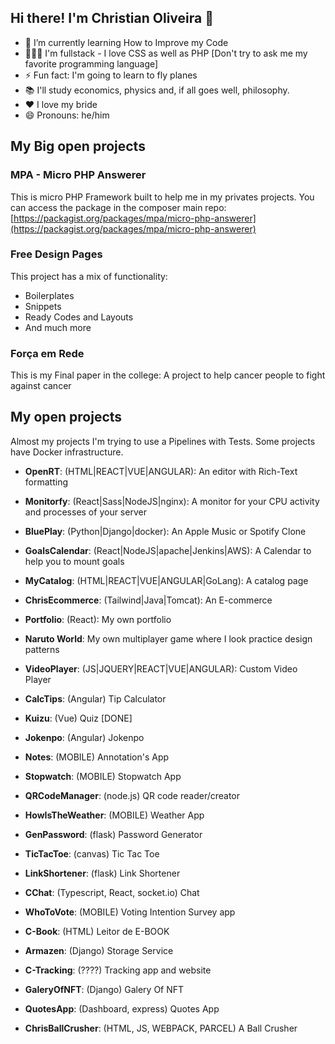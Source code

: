 ## Hi there! I'm Christian Oliveira 👋

- 🌱 I’m currently learning How to Improve my Code
- 👩🏻‍💻 I'm fullstack - I love CSS as well as PHP [Don't try to ask me my favorite programming language]
- ⚡ Fun fact: I'm going to learn to fly planes
- 📚 I'll study economics, physics and, if all goes well, philosophy.
- ❤ I love my bride
- 😄 Pronouns: he/him

## My Big open projects

### MPA - Micro PHP Answerer
This is micro PHP Framework built to help me in my privates projects. You can access the package in the composer main repo:
[https://packagist.org/packages/mpa/micro-php-answerer](https://packagist.org/packages/mpa/micro-php-answerer)

### Free Design Pages
This project has a mix of functionality:
- Boilerplates
- Snippets
- Ready Codes and Layouts
- And much more


### Força em Rede
This is my Final paper in the college: A project to help cancer people to fight against cancer



## My open projects

Almost my projects I'm trying to use a Pipelines with Tests. Some projects have Docker infrastructure.

- **OpenRT**: (HTML|REACT|VUE|ANGULAR): An editor with Rich-Text formatting

- **Monitorfy**: (React|Sass|NodeJS|nginx): A monitor for your CPU activity and processes of your server 

- **BluePlay**: (Python|Django|docker): An Apple Music or Spotify Clone

- **GoalsCalendar**: (React|NodeJS|apache|Jenkins|AWS): A Calendar to help you to mount goals

- **MyCatalog**: (HTML|REACT|VUE|ANGULAR|GoLang): A catalog page

- **ChrisEcommerce**: (Tailwind|Java|Tomcat): An E-commerce

- **Portfolio**: (React): My own portfolio

- **Naruto World**: My own multiplayer game where I look practice design patterns

- **VideoPlayer**: (JS|JQUERY|REACT|VUE|ANGULAR): Custom Video Player

- **CalcTips**: (Angular) Tip Calculator

- **Kuizu**: (Vue) Quiz [DONE]

- **Jokenpo**: (Angular) Jokenpo

- **Notes**: (MOBILE) Annotation's App

- **Stopwatch**: (MOBILE) Stopwatch App

- **QRCodeManager**: (node.js) QR code reader/creator

- **HowIsTheWeather**: (MOBILE) Weather App

- **GenPassword**: (flask) Password Generator

- **TicTacToe**: (canvas) Tic Tac Toe

- **LinkShortener**: (flask) Link Shortener

- **CChat**: (Typescript, React, socket.io) Chat

- **WhoToVote**: (MOBILE) Voting Intention Survey app

- **C-Book**: (HTML) Leitor de E-BOOK

- **Armazen**: (Django) Storage Service

- **C-Tracking**: (????) Tracking app and website

- **GaleryOfNFT**: (Django) Galery Of NFT

- **QuotesApp**: (Dashboard, express) Quotes App

- **ChrisBallCrusher**: (HTML, JS, WEBPACK, PARCEL) A Ball Crusher

